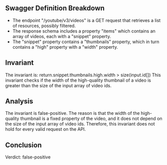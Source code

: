 ## Swagger Definition Breakdown
- The endpoint "/youtube/v3/videos" is a GET request that retrieves a list of resources, possibly filtered.
- The response schema includes a property "items" which contains an array of videos, each with a "snippet" property.
- The "snippet" property contains a "thumbnails" property, which in turn contains a "high" property with a "width" property.

## Invariant
The invariant is: return.snippet.thumbnails.high.width > size(input.id[])
This invariant checks if the width of the high-quality thumbnail of a video is greater than the size of the input array of video ids.

## Analysis
The invariant is false-positive. The reason is that the width of the high-quality thumbnail is a fixed property of the video, and it does not depend on the size of the input array of video ids. Therefore, this invariant does not hold for every valid request on the API.

## Conclusion
Verdict: false-positive
